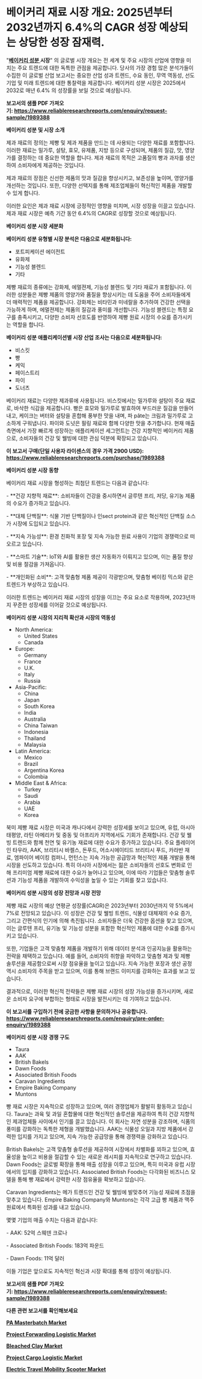 <p><h1>베이커리 재료 시장 개요: 2025년부터 2032년까지 6.4%의 CAGR 성장 예상되는 상당한 성장 잠재력.</h1></p><p>"<strong><a href="https://www.reliableresearchreports.com/bakery-ingredient-r1989388?utm_campaign=106&utm_medium=7&utm_source=Github&utm_content=ia&utm_term=28032025&utm_id=bakery-ingredient">베이커리 성분&nbsp;</a></strong><strong>시장</strong>" 의 글로벌 시장 개요는 전 세계 및 주요 시장의 산업에 영향을 미치는 주요 트렌드에 대한 독특한 관점을 제공합니다. 당사의 가장 경험 많은 분석가들이 수집한 이 글로벌 산업 보고서는 중요한 산업 성과 트렌드, 수요 동인, 무역 역동성, 선도 기업 및 미래 트렌드에 대한 통찰력을 제공합니다. 베이커리 성분 시장은 2025에서 2032로 매년 6.4% 의 성장률을 보일 것으로 예상됩니다.&nbsp;</p>
<p><strong>보고서의 샘플 PDF 가져오기:&nbsp;<a href="https://www.reliableresearchreports.com/enquiry/request-sample/1989388?utm_campaign=106&utm_medium=7&utm_source=Github&utm_content=ia&utm_term=28032025&utm_id=bakery-ingredient">https://www.reliableresearchreports.com/enquiry/request-sample/1989388</a></strong></p>
<p><strong>베이커리 성분 및 시장 소개</strong></p>
<p><p>제과 재료의 정의는 제빵 및 제과 제품을 만드는 데 사용되는 다양한 재료를 포함합니다. 이러한 재료는 밀가루, 설탕, 효모, 유제품, 지방 등으로 구성되며, 제품의 질감, 맛, 영양가를 결정하는 데 중요한 역할을 합니다. 제과 재료의 목적은 고품질의 빵과 과자를 생산하여 소비자에게 제공하는 것입니다. </p><p>제과 재료의 장점은 신선한 제품의 맛과 질감을 향상시키고, 보존성을 높이며, 영양가를 개선하는 것입니다. 또한, 다양한 선택지를 통해 제조업체들이 혁신적인 제품을 개발할 수 있게 합니다. </p><p>이러한 요인은 제과 재료 시장에 긍정적인 영향을 미치며, 시장 성장을 이끌고 있습니다. 제과 재료 시장은 예측 기간 동안 6.4%의 CAGR로 성장할 것으로 예상됩니다.</p></p>
<p><strong>베이커리 성분 시장 세분화</strong></p>
<p><strong>베이커리 성분 유형별 시장 분석은 다음으로 세분화됩니다:</strong></p>
<p><ul><li>포트피케이션 에이전트</li><li>유화제</li><li>기능성 블렌드</li><li>기타</li></ul></p>
<p><p>제빵 재료의 종류에는 강화제, 에멀젼제, 기능성 블렌드 및 기타 재료가 포함됩니다. 이러한 성분들은 제빵 제품의 영양가와 품질을 향상시키는 데 도움을 주어 소비자들에게 더 매력적인 제품을 제공합니다. 강화제는 비타민과 미네랄을 추가하여 건강한 선택을 가능하게 하며, 에멀젼제는 제품의 질감과 풍미를 개선합니다. 기능성 블렌드는 특정 요구를 충족시키고, 다양한 소비자 선호도를 반영하여 제빵 원료 시장의 수요를 증가시키는 역할을 합니다.</p></p>
<p><strong>베이커리 성분 애플리케이션별 시장 산업 조사는 다음으로 세분화됩니다:</strong></p>
<p><ul><li>비스킷</li><li>빵</li><li>케익</li><li>페이스트리</li><li>파이</li><li>도너츠</li></ul></p>
<p><p>베이커리 재료는 다양한 제과류에 사용됩니다. 비스킷에서는 밀가루와 설탕이 주요 재료로, 바삭한 식감을 제공합니다. 빵은 효모와 밀가루로 발효하여 부드러운 질감을 만들어내고, 케이크는 버터와 설탕을 혼합해 풍부한 맛을 내며, 파 pâte는 크림과 밀가루로 고소하게 구워냅니다. 파이와 도넛은 필링 재료와 함께 다양한 맛을 추가합니다. 현재 매출 측면에서 가장 빠르게 성장하는 애플리케이션 세그먼트는 건강 지향적인 베이커리 제품으로, 소비자들의 건강 및 웰빙에 대한 관심 덕분에 확장되고 있습니다.</p></p>
<p><strong>이 보고서 구매(단일 사용자 라이센스의 경우 가격 2900 USD): <a href="https://www.reliableresearchreports.com/purchase/1989388?utm_campaign=106&utm_medium=7&utm_source=Github&utm_content=ia&utm_term=28032025&utm_id=bakery-ingredient">https://www.reliableresearchreports.com/purchase/1989388</a></strong></p>
<p><strong>베이커리 성분 시장 동향</strong></p>
<p><p>베이커리 재료 시장을 형성하는 최첨단 트렌드는 다음과 같습니다:</p><p>- **건강 지향적 재료**: 소비자들이 건강을 중시하면서 글루텐 프리, 저당, 유기농 제품의 수요가 증가하고 있습니다.</p><p>- **대체 단백질**: 식물 기반 단백질이나 인sect protein과 같은 혁신적인 단백질 소스가 시장에 도입되고 있습니다.</p><p>- **지속 가능성**: 환경 친화적 포장 및 지속 가능한 원료 사용이 기업의 경쟁력으로 떠오르고 있습니다.</p><p>- **스마트 기술**: IoT와 AI를 활용한 생산 자동화가 이뤄지고 있으며, 이는 품질 향상 및 비용 절감을 가져옵니다.</p><p>- **개인화된 소비**: 고객 맞춤형 제품 제공이 각광받으며, 맞춤형 베이킹 믹스와 같은 트렌드가 부상하고 있습니다.</p><p>이러한 트렌드는 베이커리 재료 시장의 성장을 이끄는 주요 요소로 작용하며, 2023년까지 꾸준한 성장세를 이어갈 것으로 예상됩니다.</p></p>
<p><strong>베이커리 성분 시장의 지리적 확산과 시장의 역동성</strong></p>
<p><ul>
    <li>
        North America:
        <ul>
            <li>United States</li>
            <li>Canada</li>
        </ul>
    </li>
    <li>
        Europe:
        <ul>
            <li>Germany</li>
            <li>France</li>
            <li>U.K.</li>
            <li>Italy</li>
            <li>Russia</li>
        </ul>
    </li>
    <li>
        Asia-Pacific:
        <ul>
            <li>China</li>
            <li>Japan</li>
            <li>South Korea</li>
            <li>India</li>
            <li>Australia</li>
            <li>China Taiwan</li>
            <li>Indonesia</li>
            <li>Thailand</li>
            <li>Malaysia</li>
        </ul>
    </li>
    <li>
        Latin America:
        <ul>
            <li>Mexico</li>
            <li>Brazil</li>
            <li>Argentina Korea</li>
            <li>Colombia</li>
        </ul>
    </li>
    <li>
        Middle East & Africa:
        <ul>
            <li>Turkey</li>
            <li>Saudi</li>
            <li>Arabia</li>
            <li>UAE</li>
            <li>Korea</li>
        </ul>
    </li>
    </ul></p>
<p><p>북미 제빵 재료 시장은 미국과 캐나다에서 강력한 성장세를 보이고 있으며, 유럽, 아시아 태평양, 라틴 아메리카 및 중동 및 아프리카 지역에서도 기회가 존재합니다. 건강 및 웰빙 트렌드와 함께 천연 및 유기농 재료에 대한 수요가 증가하고 있습니다. 주요 플레이어인 타우라, AAK, 브리티시 바켈스, 돈푸드, 어소시에이티드 브리티시 푸드, 카라반 재료, 엠파이어 베이킹 컴퍼니, 먼턴스는 지속 가능한 공급망과 혁신적인 제품 개발을 통해 시장을 선도하고 있습니다. 특히 아시아 시장에서는 젊은 소비자들의 선호도 변화로 인해 프리미엄 제빵 재료에 대한 수요가 늘어나고 있으며, 이에 따라 기업들은 맞춤형 솔루션과 기능성 제품을 개발하여 수익성을 높일 수 있는 기회를 찾고 있습니다.</p></p>
<p><strong>베이커리 성분 시장의 성장 전망과 시장 전망</strong></p>
<p><p>제빵 재료 시장의 예상 연평균 성장률(CAGR)은 2023년부터 2030년까지 약 5%에서 7%로 전망되고 있습니다. 이 성장은 건강 및 웰빙 트렌드, 식물성 대체재의 수요 증가, 그리고 간편식의 인기에 의해 촉진됩니다. 소비자들은 더욱 건강한 옵션을 찾고 있으며, 이는 글루텐 프리, 유기농 및 기능성 성분을 포함한 혁신적인 제품에 대한 수요를 증가시키고 있습니다.</p><p>또한, 기업들은 고객 맞춤형 제품을 개발하기 위해 데이터 분석과 인공지능을 활용하는 전략을 채택하고 있습니다. 예를 들어, 소비자의 취향을 파악하고 맞춤형 제과 및 제빵 솔루션을 제공함으로써 시장 점유율을 높이고 있습니다. 지속 가능한 포장과 생산 공정 역시 소비자의 주목을 받고 있으며, 이를 통해 브랜드 이미지를 강화하는 효과를 보고 있습니다.</p><p>결과적으로, 이러한 혁신적 전략들은 제빵 재료 시장의 성장 가능성을 증가시키며, 새로운 소비자 요구에 부합하는 형태로 시장을 발전시키는 데 기여하고 있습니다.</p></p>
<p><strong>이 보고서를 구입하기 전에 궁금한 사항을 문의하거나 공유합니다. <a href="https://www.reliableresearchreports.com/enquiry/pre-order-enquiry/1989388?utm_campaign=106&utm_medium=7&utm_source=Github&utm_content=ia&utm_term=28032025&utm_id=bakery-ingredient">https://www.reliableresearchreports.com/enquiry/pre-order-enquiry/1989388</a></strong></p>
<p><strong>베이커리 성분 시장 경쟁 구도</strong></p>
<p><ul><li>Taura</li><li>AAK</li><li>British Bakels</li><li>Dawn Foods</li><li>Associated British Foods</li><li>Caravan Ingredients</li><li>Empire Baking Company</li><li>Muntons</li></ul></p>
<p><p>빵 재료 시장은 지속적으로 성장하고 있으며, 여러 경쟁업체가 활발히 활동하고 있습니다. Taura는 과육 및 과일 혼합물에 대한 혁신적인 솔루션을 제공하여 특히 건강 지향적인 제과업체들 사이에서 인기를 끌고 있습니다. 이 회사는 자연 성분을 강조하며, 식품의 풍미를 강화하는 독특한 제형을 개발했습니다. AAK는 식물성 오일과 지방 제품에서 강력한 입지를 가지고 있으며, 지속 가능한 공급망을 통해 경쟁력을 강화하고 있습니다. </p><p>British Bakels는 고객 맞춤형 솔루션을 제공하여 시장에서 차별화를 꾀하고 있으며, 효율성을 높이고 비용을 절감할 수 있는 새로운 레시피를 지속적으로 연구하고 있습니다. Dawn Foods는 글로벌 확장을 통해 매출 성장을 이루고 있으며, 특히 미국과 유럽 시장에서의 입지를 강화하고 있습니다. Associated British Foods는 다각화된 비즈니스 모델을 통해 빵 재료에서 강력한 시장 점유율을 확보하고 있습니다.</p><p>Caravan Ingredients는 메가 트렌드인 건강 및 웰빙에 발맞추어 기능성 재료에 초점을 맞추고 있습니다. Empire Baking Company와 Muntons는 각각 고급 빵 제품과 맥주 원료에서 특화된 성과를 내고 있습니다.</p><p>몇몇 기업의 매출 수치는 다음과 같습니다:</p><p>- AAK: 52억 스웨덴 크로나</p><p>- Associated British Foods: 183억 파운드</p><p>- Dawn Foods: 11억 달러</p><p>이들 기업은 앞으로도 지속적인 혁신과 시장 확대를 통해 성장이 예상됩니다.</p></p>
<p><strong>보고서의 샘플 PDF 가져오기:&nbsp;<a href="https://www.reliableresearchreports.com/enquiry/request-sample/1989388?utm_campaign=106&utm_medium=7&utm_source=Github&utm_content=ia&utm_term=28032025&utm_id=bakery-ingredient">https://www.reliableresearchreports.com/enquiry/request-sample/1989388</a></strong></p>
<p><strong></strong></p>
<p><strong></strong></p>
<p><strong></strong></p>
<p><strong></strong></p>
<p><strong>다른 관련 보고서를 확인해보세요</strong></p>
<p><strong><p><a href="https://github.com/syiqvanyo/Market-Research-Report-List-1/blob/main/pa-masterbatch-market.md?utm_campaign=106&utm_medium=7&utm_source=Github&utm_content=ia&utm_term=28032025&utm_id=bakery-ingredient">PA Masterbatch Market</a></p><p><a href="https://github.com/gripeluigstt/Market-Research-Report-List-1/blob/main/project-forwarding-logistic-market.md?utm_campaign=106&utm_medium=7&utm_source=Github&utm_content=ia&utm_term=28032025&utm_id=bakery-ingredient">Project Forwarding Logistic Market</a></p><p><a href="https://github.com/yepezkommakp/Market-Research-Report-List-1/blob/main/bleached-clay-market.md?utm_campaign=106&utm_medium=7&utm_source=Github&utm_content=ia&utm_term=28032025&utm_id=bakery-ingredient">Bleached Clay Market</a></p><p><a href="https://github.com/minakibanov/Market-Research-Report-List-1/blob/main/project-cargo-logistic-market.md?utm_campaign=106&utm_medium=7&utm_source=Github&utm_content=ia&utm_term=28032025&utm_id=bakery-ingredient">Project Cargo Logistic Market</a></p><p><a href="https://github.com/warshatulang0/Market-Research-Report-List-1/blob/main/electric-travel-mobility-scooter-market.md?utm_campaign=106&utm_medium=7&utm_source=Github&utm_content=ia&utm_term=28032025&utm_id=bakery-ingredient">Electric Travel Mobility Scooter Market</a></p></strong></p>
<p></p>